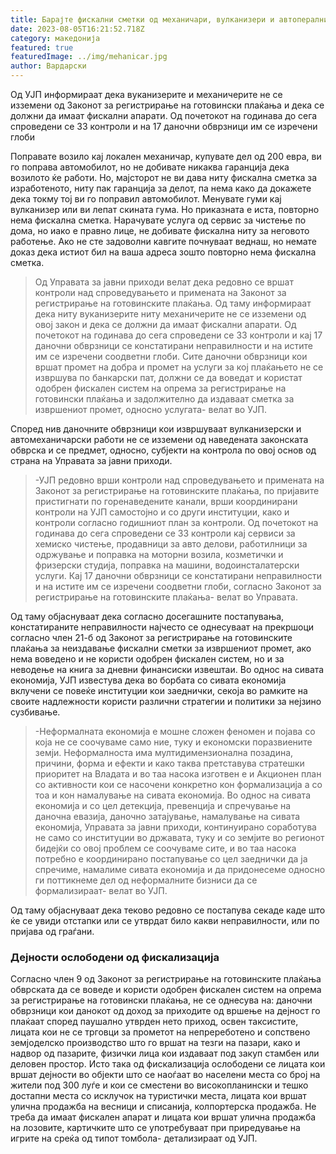 ```yaml
---
title: Барајте фискални сметки од механичари, вулканизери и автопералници
date: 2023-08-05T16:21:52.718Z
category: македонија
featured: true
featuredImage: ../img/mehanicar.jpg
author: Вардарски
---
```

<!--StartFragment-->

Од УЈП информираат дека вуканизерите и механичерите не се изземени од Законот за регистрирање на готовински плаќања и дека се должни да имаат фискални апарати. Од почетокот на годинава до сега спроведени се 33 контроли и на 17 даночни обврзници им се изречени глоби

Поправате возило кај локален механичар, купувате дел од 200 евра, ви го поправа автомобилот, но не добивате никаква гаранција дека возилото ќе работи. Но, мајсторот не ви дава ниту фискална сметка за изработеното, ниту пак гаранција за делот, па нема како да докажете дека токму тој ви го поправил автомобилот. Менувате гуми кај вулканизер или ви лепат скината гума. Но приказната е иста, повторно нема фискална сметка. Нарачувате услуга од сервис за чистење по дома, но иако е правно лице, не добивате фискална ниту за неговото работење. Ако не сте задоволни кавгите почнуваат веднаш, но немате доказ дека истиот бил на ваша адреса зошто повторно нема фискална сметка.

<!--EndFragment--><!--StartFragment-->

> Од Управата за јавни приходи велат дека редовно се вршат контроли над спроведувањето и примената на Законот за регистрирање на готовинските плаќања. Од таму информираат дека ниту вуканизерите ниту механичерите не се изземени од овој закон и дека се должни да имаат фискални апарати. Од почетокот на годинава до сега спроведени се 33 контроли и кај 17 даночни обврзници се констатирани неправилности и на истите им се изречени соодветни глоби. Сите даночни обврзници кои вршат промет на добра и промет на услуги за кој плаќањето не се извршува по банкарски пат, должни се да воведат и користат одобрен фискален систем на опрема за регистрирање на готовински плаќања и задолжително да издаваат сметка за извршениот промет, односно услугата- велат во УЈП.

Според нив даночните обврзници кои извршуваат вулканизерски и автомеханичарски работи не се изземени од наведената законската обврска и се предмет, односно, субјекти на контрола по овој основ од страна на Управата за јавни приходи.

> \-УЈП редовно врши контроли над спроведувањето и примената на Законот за регистрирање на готовинските плаќања, по пријавите пристигнати по горенаведените канали, врши координирани контроли на УЈП самостојно и со други институции, како и контроли согласно годишниот план за контроли. Од почетокот на годинава до сега спроведени се 33 контроли кај сервиси за хемиско чистење, продавници за авто делови, работилници за одржување и поправка на моторни возила, козметички и фризерски студија, поправка на машини, водоинсталатерски услуги. Кај 17 даночни обврзници се констатирани неправилности и на истите им се изречени соодветни глоби, согласно Законот за регистрирање на готовинските плаќања- велат во Управата.

Од таму објаснуваат дека согласно досегашните постапувања, констатираните неправилности најчесто се однесуваат на прекршоци согласно член 21-б од Законот за регистрирање на готовинските плаќања за неиздавање фискални сметки за извршениот промет, ако нема воведено и не користи одобрен фискален систем, но и за неводење на книга за дневни финансиски извештаи. Во однос на сивата економија, УЈП известува дека во борбата со сивата економија вклучени се повеќе институции кои заеднички, секоја во рамките на своите надлежности користи различни стратегии и политики за нејзино сузбивање.

> \-Неформалната економија е мошне сложен феномен и појава со која не се соочуваме само ние, туку и економски поразвиените земји. Неформалноста има мултидимензионална позадина, причини, форма и ефекти и како таква претставува стратешки приоритет на Владата и во таа насока изготвен е и Акционен план со активности кои се насочени конкретно кон формализација а со тоа и кон намалување на сивата економија. Во однос на сивата економија и со цел детекција, превенција и спречување на даночна евазија, даночно затајување, намалување на сивата економија, Управата за јавни приходи, континуирано соработува не само со институции во државата, туку и со земјите во регионот бидејќи со овој проблем се соочуваме сите, и во таа насока потребно е координирано постапување со цел заеднички да ја спречиме, намалиме сивата економија и да придонесеме односно ги поттикнеме дел од неформалните бизниси да се формализираат- велат во УЈП.

Од таму објаснуваат дека теково редовно се постапува секаде каде што ќе се увиди отстапки или се утврдат било какви неправилности, или по пријава од граѓани.

### Дејности ослободени од фискализација

Согласно член 9 од Законот за регистрирање на готовинските плаќања обврската да се воведе и користи одобрен фискален систем на опрема за регистрирање на готовински плаќања, не се однесува на: даночни обврзници кои данокот од доход за приходите од вршење на дејност го плаќаат според паушално утврден нето приход, освен таксистите, лицата кои не се трговци за прометот на непререботено и сопствено земјоделско производство што го вршат на тезги на пазари, како и надвор од пазарите, физички лица кои издаваат под закуп стамбен или деловен простор. Исто така од фискализација ослободени се лицата кои вршат дејности во објекти што се наоѓаат во населени места со број на жители под 300 луѓе и кои се сместени во високопланински и тешко достапни места со исклучок на туристички места, лицата кои вршат улична продажба на весници и списанија, колпортерска продажба. Не треба да имаат фискален апарат и лицата кои вршат улична продажба на лозовите, картичките што се употребуваат при приредување на игрите на среќа од типот томбола- детализираат од УЈП.

<!--EndFragment-->
